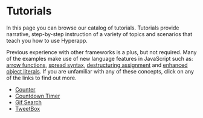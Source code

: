 # Tutorials

In this page you can browse our catalog of tutorials. Tutorials provide narrative, step-by-step instruction of a variety of topics and scenarios that teach you how to use Hyperapp.

Previous experience with other frameworks is a plus, but not required. Many of the examples make use of new language features in JavaScript such as: [arrow functions](https://developer.mozilla.org/en/docs/Web/JavaScript/Reference/Functions/Arrow_functions), [spread syntax](https://developer.mozilla.org/en-US/docs/Web/JavaScript/Reference/Operators/Spread_operator), [destructuring assignment](https://developer.mozilla.org/en-US/docs/Web/JavaScript/Reference/Operators/Destructuring_assignment) and [enhanced object literals](https://developer.mozilla.org/en-US/docs/Web/JavaScript/Guide/Grammar_and_Types#Enhanced_Object_literals). If you are unfamiliar with any of these concepts, click on any of the links to find out more.

- [Counter](/docs/counter.md)
- [Countdown Timer](/docs/countdown-timer.md)
- [Gif Search](/docs/gif-search.md)
- [TweetBox](/docs/tweetbox.md)

